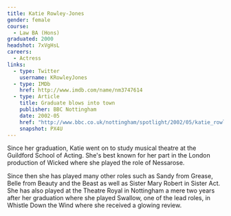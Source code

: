 ```yaml
---
title: Katie Rowley-Jones
gender: female
course:
  - Law BA (Hons)
graduated: 2000
headshot: 7xVgHsL
careers:
  - Actress
links:
  - type: Twitter
    username: KRowleyJones
  - type: IMDb
    href: http://www.imdb.com/name/nm3747614
  - type: Article 
    title: Graduate blows into town 
    publisher: BBC Nottingham 
    date: 2002-05
    href: "http://www.bbc.co.uk/nottingham/spotlight/2002/05/katie_rowley_jones.shtml"
    snapshot: PX4U
---
```


Since her graduation, Katie went on to study musical theatre at the Guildford School of Acting. She's best known for her part in the London production of Wicked where she played the role of Nessarose.

Since then she has played many other roles such as Sandy from Grease, Belle from Beauty and the Beast as well as Sister Mary Robert in Sister Act. She has also played at the Theatre Royal in Nottingham a mere two years after her graduation where she played Swallow, one of the lead roles, in Whistle Down the Wind where she received a glowing review.
